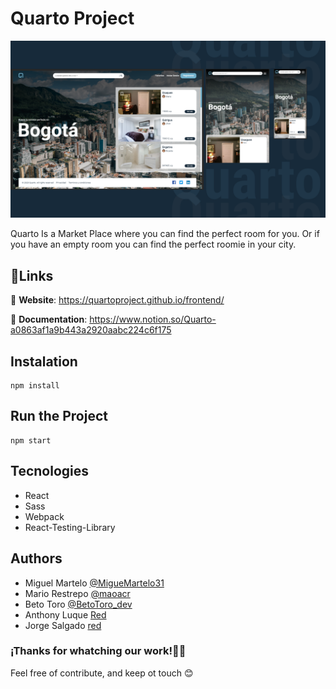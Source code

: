 # **Quarto Project**

![Mockups of the project](./src/assets/images/image-readme.png)

Quarto Is a Market Place where you can find the perfect room for you. Or if you have an empty room you can find the perfect roomie in your city.

## 📎Links
🎉 **Website**: https://quartoproject.github.io/frontend/

👀 **Documentation**: https://www.notion.so/Quarto-a0863af1a9b443a2920aabc224c6f175

## Instalation 
```
npm install
```

## Run the Project
```
npm start
```

## Tecnologies

* React
* Sass
* Webpack
* React-Testing-Library

## Authors

* Miguel Martelo [@MigueMartelo31](https://twitter.com/MigueMartelo31)
* Mario Restrepo [@maoacr](https://twitter.com/maoacr)
* Beto Toro [@BetoToro_dev](https://twitter.com/BetoToro_dev)
* Anthony Luque [Red]()
* Jorge Salgado [red]()

### ¡Thanks for whatching our work!🙏🏼
Feel free of contribute, and keep ot touch 😊
